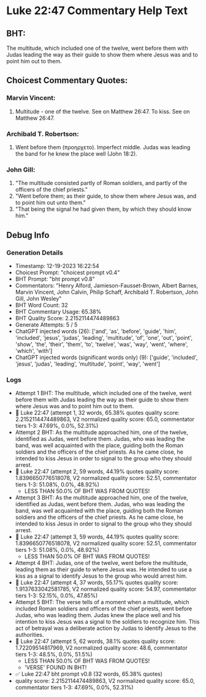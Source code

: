 # Luke 22:47 Commentary Help Text

## BHT:
The multitude, which included one of the twelve, went before them with Judas leading the way as their guide to show them where Jesus was and to point him out to them.

## Choicest Commentary Quotes:
### Marvin Vincent:
1. Multitude - one of the twelve. See on Matthew 26:47. 
To kiss. See on Matthew 26:47.


### Archibald T. Robertson:
1.  Went before them (προηρχετο). Imperfect middle. Judas was leading the band for he knew the place well (John 18:2). 


### John Gill:
1. "The multitude consisted partly of Roman soldiers, and partly of the officers of the chief priests."
2. "Went before them; as their guide, to show them where Jesus was, and to point him out unto them."
3. "That being the signal he had given them, by which they should know him."


## Debug Info
### Generation Details
- Timestamp: 12-19-2023 16:22:54
- Choicest Prompt: "choicest prompt v0.4"
- BHT Prompt: "bht prompt v0.8"
- Commentators: "Henry Alford, Jamieson-Fausset-Brown, Albert Barnes, Marvin Vincent, John Calvin, Philip Schaff, Archibald T. Robertson, John Gill, John Wesley"
- BHT Word Count: 32
- BHT Commentary Usage: 65.38%
- BHT Quality Score: 2.2152114474489863
- Generate Attempts: 5 / 5
- ChatGPT injected words (26):
	['and', 'as', 'before', 'guide', 'him', 'included', 'jesus', 'judas', 'leading', 'multitude', 'of', 'one', 'out', 'point', 'show', 'the', 'their', 'them', 'to', 'twelve', 'was', 'way', 'went', 'where', 'which', 'with']
- ChatGPT injected words (significant words only) (9):
	['guide', 'included', 'jesus', 'judas', 'leading', 'multitude', 'point', 'way', 'went']

### Logs
- Attempt 1 BHT: The multitude, which included one of the twelve, went before them with Judas leading the way as their guide to show them where Jesus was and to point him out to them.
- 🔄 Luke 22:47 (attempt 1, 32 words, 65.38% quotes quality score: 2.2152114474489863, V2 normalized quality score: 65.0, commentator tiers 1-3: 47.69%, 0.0%, 52.31%)
- Attempt 2 BHT: As the multitude approached him, one of the twelve, identified as Judas, went before them. Judas, who was leading the band, was well acquainted with the place, guiding both the Roman soldiers and the officers of the chief priests. As he came close, he intended to kiss Jesus in order to signal to the group who they should arrest.
- 🔄 Luke 22:47 (attempt 2, 59 words, 44.19% quotes quality score: 1.8396650776518078, V2 normalized quality score: 52.51, commentator tiers 1-3: 51.08%, 0.0%, 48.92%) 
	- LESS THAN 50.0% OF BHT WAS FROM QUOTES!
- Attempt 3 BHT: As the multitude approached him, one of the twelve, identified as Judas, went before them. Judas, who was leading the band, was well acquainted with the place, guiding both the Roman soldiers and the officers of the chief priests. As he came close, he intended to kiss Jesus in order to signal to the group who they should arrest.
- 🔄 Luke 22:47 (attempt 3, 59 words, 44.19% quotes quality score: 1.8396650776518078, V2 normalized quality score: 52.51, commentator tiers 1-3: 51.08%, 0.0%, 48.92%) 
	- LESS THAN 50.0% OF BHT WAS FROM QUOTES!
- Attempt 4 BHT: Judas, one of the twelve, went before the multitude, leading them as their guide to where Jesus was. He intended to use a kiss as a signal to identify Jesus to the group who would arrest him.
- 🔄 Luke 22:47 (attempt 4, 37 words, 55.17% quotes quality score: 1.9137633042581785, V2 normalized quality score: 54.97, commentator tiers 1-3: 52.15%, 0.0%, 47.85%)
- Attempt 5 BHT: The verse tells of a moment when a multitude, which included Roman soldiers and officers of the chief priests, went before Judas, who was leading them. Judas knew the place well and his intention to kiss Jesus was a signal to the soldiers to recognize him. This act of betrayal was a deliberate action by Judas to identify Jesus to the authorities.
- 🔄 Luke 22:47 (attempt 5, 62 words, 38.1% quotes quality score: 1.72209514817969, V2 normalized quality score: 48.6, commentator tiers 1-3: 48.5%, 0.0%, 51.5%) 
	- LESS THAN 50.0% OF BHT WAS FROM QUOTES! 
	- 'VERSE' FOUND IN BHT!
- ✅ Luke 22:47 bht prompt v0.8 (32 words, 65.38% quotes)
- quality score: 2.2152114474489863, V2 normalized quality score: 65.0, commentator tiers 1-3: 47.69%, 0.0%, 52.31%)